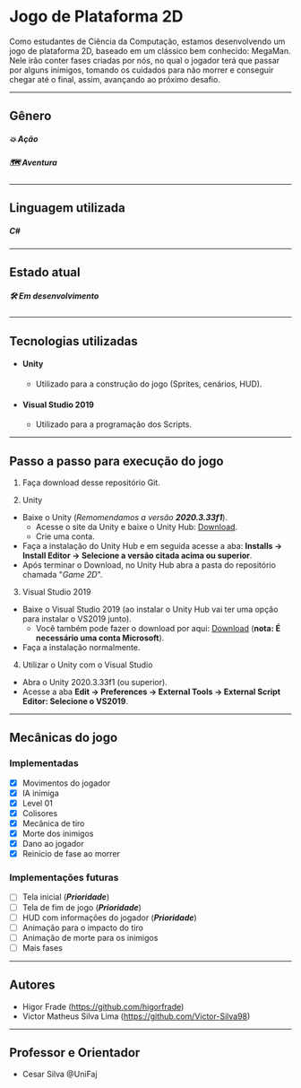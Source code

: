 # Jogo de Plataforma 2D
Como estudantes de Ciência da Computação, estamos desenvolvendo um jogo de plataforma 2D, baseado em um clássico bem conhecido: MegaMan. <br>
Nele irão conter fases criadas por nós, no qual o jogador terá que passar por alguns inimigos, tomando os cuidados para não morrer e conseguir chegar até o final, assim, avançando ao próximo desafio.
<hr>

## Gênero
##### :boom: Ação
##### :world_map: Aventura
<hr>

## Linguagem utilizada
##### C#
<hr>

## Estado atual
##### :hammer_and_wrench: Em desenvolvimento
<hr>

## Tecnologias utilizadas
- #### Unity
  - Utilizado para a construção do jogo (Sprites, cenários, HUD).
- #### Visual Studio 2019
  - Utilizado para a programação dos Scripts.
<hr>

## Passo a passo para execução do jogo
1. Faça download desse repositório Git.

2. Unity
  - Baixe o Unity (_Remomendamos a versão **2020.3.33f1**_).
    - Acesse o site da Unity e baixe o Unity Hub: [Download](https://unity3d.com/pt/get-unity/download).
    - Crie uma conta.
  - Faça a instalação do Unity Hub e em seguida acesse a aba: **Installs -> Install Editor -> Selecione a versão citada acima ou superior**.
  - Após terminar o Download, no Unity Hub abra a pasta do repositório chamada "_Game 2D_".

3. Visual Studio 2019
  - Baixe o Visual Studio 2019 (ao instalar o Unity Hub vai ter uma opção para instalar o VS2019 junto).
    - Você também pode fazer o download por aqui: [Download](https://visualstudio.microsoft.com/pt-br/vs/older-downloads/) (**nota: É necessário uma conta Microsoft**).
  - Faça a instalação normalmente.

4. Utilizar o Unity com o Visual Studio
  - Abra o Unity 2020.3.33f1 (ou superior).
  - Acesse a aba **Edit -> Preferences -> External Tools -> External Script Editor: Selecione o VS2019**.
<hr>

## Mecânicas do jogo
### Implementadas
- [X] Movimentos do jogador
- [X] IA inimiga
- [X] Level 01
- [X] Colisores
- [X] Mecânica de tiro
- [X] Morte dos inimigos
- [X] Dano ao jogador
- [X] Reinicio de fase ao morrer

### Implementações futuras
- [ ] Tela inicial (**_Prioridade_**)
- [ ] Tela de fim de jogo (**_Prioridade_**)
- [ ] HUD com informações do jogador (**_Prioridade_**)
- [ ] Animação para o impacto do tiro
- [ ] Animação de morte para os inimigos
- [ ] Mais fases
<hr>

## Autores
- Higor Frade (https://github.com/higorfrade)
- Victor Matheus Silva Lima (https://github.com/Victor-Silva98)
<hr>

## Professor e Orientador
- Cesar Silva @UniFaj
